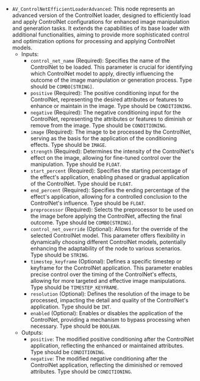 - `AV_ControlNetEfficientLoaderAdvanced`: This node represents an advanced version of the ControlNet loader, designed to efficiently load and apply ControlNet configurations for enhanced image manipulation and generation tasks. It extends the capabilities of its base loader with additional functionalities, aiming to provide more sophisticated control and optimization options for processing and applying ControlNet models.
    - Inputs:
        - `control_net_name` (Required): Specifies the name of the ControlNet to be loaded. This parameter is crucial for identifying which ControlNet model to apply, directly influencing the outcome of the image manipulation or generation process. Type should be `COMBO[STRING]`.
        - `positive` (Required): The positive conditioning input for the ControlNet, representing the desired attributes or features to enhance or maintain in the image. Type should be `CONDITIONING`.
        - `negative` (Required): The negative conditioning input for the ControlNet, representing the attributes or features to diminish or remove from the image. Type should be `CONDITIONING`.
        - `image` (Required): The image to be processed by the ControlNet, serving as the basis for the application of the conditioning effects. Type should be `IMAGE`.
        - `strength` (Required): Determines the intensity of the ControlNet's effect on the image, allowing for fine-tuned control over the manipulation. Type should be `FLOAT`.
        - `start_percent` (Required): Specifies the starting percentage of the effect's application, enabling phased or gradual application of the ControlNet. Type should be `FLOAT`.
        - `end_percent` (Required): Specifies the ending percentage of the effect's application, allowing for a controlled conclusion to the ControlNet's influence. Type should be `FLOAT`.
        - `preprocessor` (Required): Selects the preprocessor to be used on the image before applying the ControlNet, affecting the final outcome. Type should be `COMBO[STRING]`.
        - `control_net_override` (Optional): Allows for the override of the selected ControlNet model. This parameter offers flexibility in dynamically choosing different ControlNet models, potentially enhancing the adaptability of the node to various scenarios. Type should be `STRING`.
        - `timestep_keyframe` (Optional): Defines a specific timestep or keyframe for the ControlNet application. This parameter enables precise control over the timing of the ControlNet's effects, allowing for more targeted and effective image manipulations. Type should be `TIMESTEP_KEYFRAME`.
        - `resolution` (Optional): Defines the resolution of the image to be processed, impacting the detail and quality of the ControlNet's application. Type should be `INT`.
        - `enabled` (Optional): Enables or disables the application of the ControlNet, providing a mechanism to bypass processing when necessary. Type should be `BOOLEAN`.
    - Outputs:
        - `positive`: The modified positive conditioning after the ControlNet application, reflecting the enhanced or maintained attributes. Type should be `CONDITIONING`.
        - `negative`: The modified negative conditioning after the ControlNet application, reflecting the diminished or removed attributes. Type should be `CONDITIONING`.
